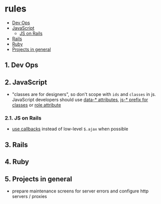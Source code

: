 rules
=====

* [Dev Ops](#devops)
* [JavaScript](#javascript)
  * [JS on Rails](#jsonrails)
* [Rails](#rails)
* [Ruby](#ruby)
* [Projects in general](#projects)

## <a href="#devops"></a>1. Dev Ops

## <a href="#javascript"></a>2. JavaScript

* "classes are for designers", so don't scope with `ids` and `classes` in js. JavaScript developers should use [data-* attributes](http://roytomeij.com/2012/dont-use-class-names-to-find-HTML-elements-with-JS.html), [js-* prefix for classes](http://coderwall.com/p/qktuzw) or [role attribute](https://github.com/kossnocorp/role)

### <a href="#jsonrails"></a>2.1. JS on Rails

* [use callbacks](https://gist.github.com/3019231) instead of low-level `$.ajax` when possible

## <a href="#rails"></a>3. Rails

## <a href="#ruby"></a>4. Ruby

## <a href="#projects"></a>5. Projects in general

* prepare maintenance screens for server errors and configure http servers / proxies

